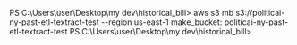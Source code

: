 PS C:\Users\user\Desktop\my dev\historical_bill> aws s3 mb s3://politicai-ny-past-etl-textract-test --region us-east-1
make_bucket: politicai-ny-past-etl-textract-test
PS C:\Users\user\Desktop\my dev\historical_bill> 